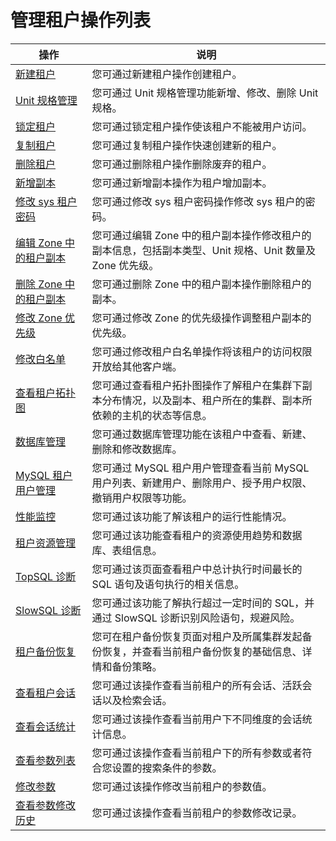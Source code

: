 # 管理租户操作列表

|                               操作                                |                               说明                                |
|-----------------------------------------------------------------|-----------------------------------------------------------------|
| [新建租户](5.manage-tenants/2.basic-tenant-operations/1.userguide-create-a-tenant.md)             | 您可通过新建租户操作创建租户。                                                 |
| [Unit 规格管理](2.basic-tenant-operations/3.unit-specification-management.md)        | 您可通过 Unit 规格管理功能新增、修改、删除 Unit 规格。                               |
| [锁定租户](2.basic-tenant-operations/5.locked-tenants.md)             | 您可通过锁定租户操作使该租户不能被用户访问。                                          |
| [复制租户](2.basic-tenant-operations/6.replication-tenant.md)             | 您可通过复制租户操作快速创建新的租户。                                             |
| [删除租户](5.manage-tenants/2.basic-tenant-operations/7.userguide-delete-a-tenant.md)             | 您可通过删除租户操作删除废弃的租户。                                              |
| [新增副本](2.basic-tenant-operations/9.add-copy.md)             | 您可通过新增副本操作为租户增加副本。                                              |
| [修改 sys 租户密码](2.basic-tenant-operations/10.modify-the-sys-tenant-password.md)      | 您可通过修改 sys 租户密码操作修改 sys 租户的密码。                                  |
| [编辑 Zone 中的租户副本](2.basic-tenant-operations/11.edit-the-tenant-copy-in-the-zone.md)   | 您可通过编辑 Zone 中的租户副本操作修改租户的副本信息，包括副本类型、Unit 规格、Unit 数量及 Zone 优先级。 |
| [删除 Zone 中的租户副本](2.basic-tenant-operations/12.delete-a-replica-of-a-tenant-in-a-private-zone.md)   | 您可通过删除 Zone 中的租户副本操作删除租户的副本。                                    |
| [修改 Zone 优先级](2.basic-tenant-operations/13.modify-a-zone-priority.md)      | 您可通过修改 Zone 的优先级操作调整租户副本的优先级。                                   |
| [修改白名单](2.basic-tenant-operations/14.modify-whitelist.md)            | 您可通过修改租户白名单操作将该租户的访问权限开放给其他客户端。                                 |
| [查看租户拓扑图](3.userguide-view-the-tenant-topology.md)          | 您可通过查看租户拓扑图操作了解租户在集群下副本分布情况，以及副本、租户所在的集群、副本所依赖的主机的状态等信息。        |
| [数据库管理](5.database-management.md)            | 您可通过数据库管理功能在该租户中查看、新建、删除和修改数据库。                                 |
| [MySQL 租户用户管理](6.mysql-tenant-user-management.md)     | 您可通过 MySQL 租户用户管理查看当前 MySQL 用户列表、新建用户、删除用户、授予用户权限、撤销用户权限等功能。    |
| [性能监控](8.userguide-performance-monitoring.md)             | 您可通过该功能了解该租户的运行性能情况。                                            |
| [租户资源管理](9.tenant-resource-management.md)           | 您可通过该功能查看租户的资源使用趋势和数据库、表组信息。                                    |
| [TopSQL 诊断](10.sql-diagnostics/1.userguide-topsql-diagnostics.md)        | 您可通过该页面查看租户中总计执行时间最长的 SQL 语句及语句执行的相关信息。                         |
| [SlowSQL 诊断](10.sql-diagnostics/3.slowsql-diagnostics.md)       | 您可通过该功能了解执行超过一定时间的 SQL，并通过 SlowSQL 诊断识别风险语句，规避风险。               |
| [租户备份恢复](13.backup-tenants.md)   |  您可在租户备份恢复页面对租户及所属集群发起备份恢复，并查看当前租户备份恢复的基础信息、详情和备份策略。|
| [查看租户会话](11.session-management/1.view-tenant-sessions.md)           | 您可通过该操作查看当前租户的所有会话、活跃会话以及检索会话。                                  |
| [查看会话统计](11.session-management/3.userguide-view-session-statistics.md)           | 您可通过该操作查看当前用户下不同维度的会话统计信息。                                      |
| [查看参数列表](12.userguide-parameters/1.userguide-view-the-parameter-list.md)           | 您可通过该操作查看当前租户下的所有参数或者符合您设置的搜索条件的参数。                             |
| [修改参数](12.userguide-parameters/2.userguide-modify-parameters.md)             | 您可通过该操作修改当前租户的参数值。                                              |
| [查看参数修改历史](12.userguide-parameters/3.uerguide-view-parameter-modification-history.md)         | 您可通过该操作查看当前租户的参数修改记录。                                           |
